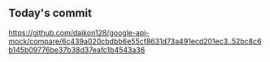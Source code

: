 ## Today's commit
https://github.com/daikon128/google-api-mock/compare/6c439a020cbdbb6e55cf8631d73a491ecd201ec3..52bc8c6b145b09776be37b38d37eafc1b4543a36
